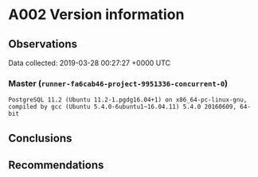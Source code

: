 # A002 Version information #

## Observations ##
Data collected: 2019-03-28 00:27:27 +0000 UTC  



### Master (`runner-fa6cab46-project-9951336-concurrent-0`) ###

```
PostgreSQL 11.2 (Ubuntu 11.2-1.pgdg16.04+1) on x86_64-pc-linux-gnu, compiled by gcc (Ubuntu 5.4.0-6ubuntu1~16.04.11) 5.4.0 20160609, 64-bit
```






## Conclusions ##


## Recommendations ##

